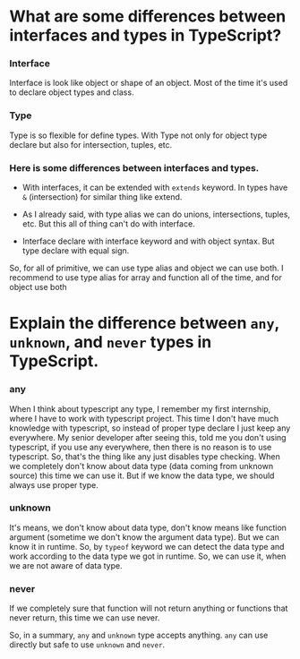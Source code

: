 # What are some differences between interfaces and types in TypeScript?

### Interface

Interface is look like object or shape of an object. Most of the time it's used to declare object types and class.

### Type

Type is so flexible for define types. With Type not only for object type declare but also for intersection, tuples, etc.

### Here is some differences between interfaces and types.

- With interfaces, it can be extended with `extends` keyword. In types have `&` (intersection) for similar thing like extend.

- As I already said, with type alias we can do unions, intersections, tuples, etc. But this all of thing can't do with interface.

- Interface declare with interface keyword and with object syntax. But type declare with equal sign.

So, for all of primitive, we can use type alias and object we can use both. I recommend to use type alias for array and function all of the time, and for object use both

# Explain the difference between `any`, `unknown`, and `never` types in TypeScript.

### any

When I think about typescript any type, I remember my first internship, where I have to work with typescript project. This time I don't have much knowledge with typescript, so instead of proper type declare I just keep any everywhere. My senior developer after seeing this, told me you don't using typescript, if you use any everywhere, then there is no reason is to use typescript. So, that's the thing like any just disables type checking. When we completely don't know about data type (data coming from unknown source) this time we can use it. But if we know the data type, we should always use proper type.

### unknown

It's means, we don't know about data type, don't know means like function argument (sometime we don't know the argument data type). But we can know it in runtime. So, by `typeof` keyword we can detect the data type and work according to the data type we got in runtime. So, we can use it, when we are not aware of data type.

### never

If we completely sure that function will not return anything or functions that never return, this time we can use never.

So, in a summary, `any` and `unknown` type accepts anything. `any` can use directly but safe to use `unknown` and `never`.
